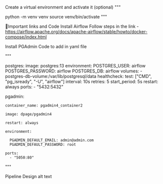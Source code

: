 Create a virtual environment and activate it (optional)
"""


python -m venv venv
source venv/bin/activate
"""



🔗Important links and Code
Install Airflow
Follow steps in the link - https://airflow.apache.org/docs/apache-airflow/stable/howto/docker-compose/index.html




Install PGAdmin
Code to add in yaml file

"""

postgres:
    image: postgres:13
    environment:
      POSTGRES_USER: airflow
      POSTGRES_PASSWORD: airflow
      POSTGRES_DB: airflow
    volumes:
      - postgres-db-volume:/var/lib/postgresql/data
    healthcheck:
      test: ["CMD", "pg_isready", "-U", "airflow"]
      interval: 10s
      retries: 5
      start_period: 5s
    restart: always
    ports:
      - "5432:5432"

pgadmin:

    container_name: pgadmin4_container2
    
    image: dpage/pgadmin4
    
    restart: always
    
    environment:
    
      PGADMIN_DEFAULT_EMAIL: admin@admin.com
      PGADMIN_DEFAULT_PASSWORD: root
      
    ports:
      - "5050:80"
"""

Pipeline Design
alt text
